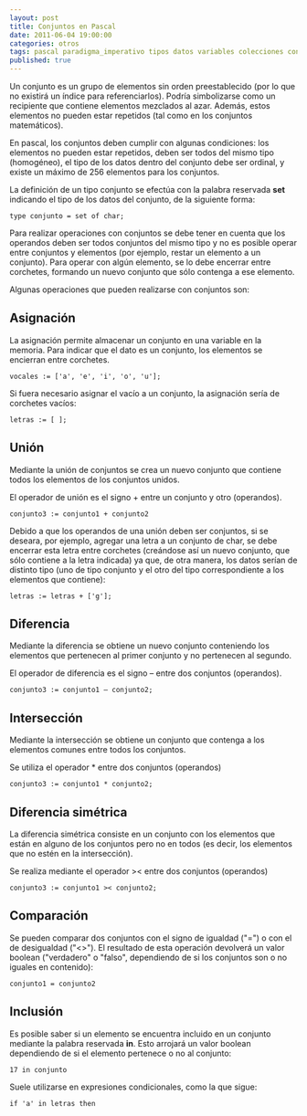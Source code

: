```yaml
---
layout: post
title: Conjuntos en Pascal
date: 2011-06-04 19:00:00
categories: otros
tags: pascal paradigma_imperativo tipos datos variables colecciones conjuntos
published: true
---
```

Un conjunto es un grupo de elementos sin orden preestablecido (por lo que no existirá un índice para referenciarlos). Podría simbolizarse como un recipiente que contiene elementos mezclados al azar. Además, estos elementos no pueden estar repetidos (tal como en los conjuntos matemáticos).

En pascal, los conjuntos deben cumplir con algunas condiciones: los elementos no pueden estar repetidos, deben ser todos del mismo tipo (homogéneo), el tipo de los datos dentro del conjunto debe ser ordinal, y existe un máximo de 256 elementos para los conjuntos.

La definición de un tipo conjunto se efectúa con la palabra reservada **set** indicando el tipo de los datos del conjunto, de la siguiente forma:

<pre><code>type conjunto = set of char;</code></pre>

Para realizar operaciones con conjuntos se debe tener en cuenta que los operandos deben ser todos conjuntos del mismo tipo y no es posible operar entre conjuntos y elementos (por ejemplo, restar un elemento a un conjunto). Para operar con algún elemento, se lo debe encerrar entre corchetes, formando un nuevo conjunto que sólo contenga a ese elemento.
  
Algunas operaciones que pueden realizarse con conjuntos son:

## Asignación

La asignación permite almacenar un conjunto en una variable en la memoria. Para indicar que el dato es un conjunto, los elementos se encierran entre corchetes.

<pre><code>vocales := ['a', 'e', 'i', 'o', 'u'];</code></pre>

Si fuera necesario asignar el vacío a un conjunto, la asignación sería de corchetes vacíos:

<pre><code>letras := [ ];</code></pre>


## Unión

Mediante la unión de conjuntos se crea un nuevo conjunto que contiene todos los elementos de los conjuntos unidos.

El operador de unión es el signo + entre un conjunto y otro (operandos).

<pre><code>conjunto3 := conjunto1 + conjunto2</code></pre>

Debido a que los operandos de una unión deben ser conjuntos, si se deseara, por ejemplo, agregar una letra a un conjunto de char, se debe encerrar esta letra entre corchetes (creándose así un nuevo conjunto, que sólo contiene a la letra indicada) ya que, de otra manera, los datos serían de distinto tipo (uno de tipo conjunto y el otro del tipo correspondiente a los elementos que contiene):

<pre><code>letras := letras + ['g'];</code></pre>

## Diferencia

Mediante la diferencia se obtiene un nuevo conjunto conteniendo los elementos que pertenecen al primer conjunto y no pertenecen al segundo.

El operador de diferencia es el signo – entre dos conjuntos (operandos).

<pre><code>conjunto3 := conjunto1 – conjunto2;</code></pre>

## Intersección

Mediante la intersección se obtiene un conjunto que contenga a los elementos comunes entre todos los conjuntos.

Se utiliza el operador * entre dos conjuntos (operandos)

<pre><code>conjunto3 := conjunto1 * conjunto2; </code></pre>

## Diferencia simétrica

La diferencia simétrica consiste en un conjunto con los elementos que están en alguno de los conjuntos pero no en todos (es decir, los elementos que no estén en la intersección).

Se realiza mediante el operador >< entre dos conjuntos (operandos)

<pre><code>conjunto3 := conjunto1 >< conjunto2;</code></pre>

## Comparación

Se pueden comparar dos conjuntos con el signo de igualdad ("=") o con el de desigualdad ("<>"). El resultado de esta operación devolverá un valor boolean ("verdadero" o "falso", dependiendo de si los conjuntos son o no iguales en contenido):

<pre><code>conjunto1 = conjunto2</code></pre>

## Inclusión

Es posible saber si un elemento se encuentra incluido en un conjunto mediante la palabra reservada **in**. Esto arrojará un valor boolean dependiendo de si el elemento pertenece o no al conjunto:

<pre><code>17 in conjunto</code></pre>

Suele utilizarse en expresiones condicionales, como la que sigue:

<pre><code>if 'a' in letras then</code></pre>
